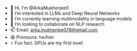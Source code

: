 - 👋 Hi, I’m @ArkaMukherjee0
- 👀 I’m interested in LLMs and Deep Neural Networks
- 🌱 I’m currently learning multimodality in language models
- 💞️ I’m looking to collaborate on NLP research
- 📫 Email: arka.mukherjee078@gmail.com
- 😄 Pronouns: he/him
- ⚡ Fun fact: GPUs are my first love!

<!---
ArkaMukherjee0/ArkaMukherjee0 is a ✨ special ✨ repository because its `README.md` (this file) appears on your GitHub profile.
You can click the Preview link to take a look at your changes.
--->
